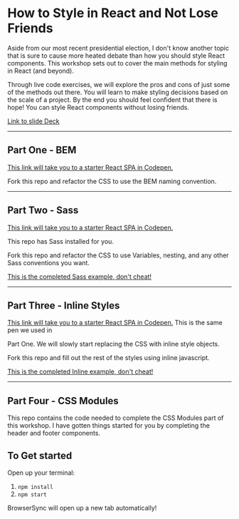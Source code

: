 # How to Style in React and Not Lose Friends

Aside from our most recent presidential election, I don't know another topic that is sure to cause more heated debate than how you should style React components. This workshop sets out to cover the main methods for styling in React (and beyond). 


Through live code exercises, we will explore the pros and cons of just some of the methods out there. You will learn to make styling decisions based on the scale of a project. By the end you should feel confident that there is hope! You can style React components without losing friends. 


[Link to slide Deck](https://drive.google.com/open?id=0BzaTJjhnGjMUQjlSVTc2UzU5SUE)

---

## Part One - BEM

[This link will take you to a starter React SPA in Codepen.](http://codepen.io/sarrahvesselov/pen/XpgZzz/)

Fork this repo and refactor the CSS to use the BEM naming convention.

---

## Part Two - Sass

[This link will take you to a starter React SPA in Codepen.](http://codepen.io/sarrahvesselov/pen/JELRXL/) 

This repo has Sass installed for you. 

Fork this repo and refactor the CSS to use Variables, nesting, and any other Sass conventions you want.

[This is the completed Sass example, don't cheat!](http://codepen.io/sarrahvesselov/pen/dNZgqZ/)

---

## Part Three - Inline Styles

[This link will take you to a starter React SPA in Codepen.](http://codepen.io/sarrahvesselov/pen/XpgZzz/) This is the same pen we used in 

Part One. We will slowly start replacing the CSS with inline style objects.


Fork this repo and fill out the rest of the styles using inline javascript.


[This is the completed Inline example, don't cheat!](http://codepen.io/sarrahvesselov/pen/ZLaVmV/)

---

## Part Four - CSS Modules

This repo contains the code needed to complete the CSS Modules part of this workshop. I have gotten things started for you by completing the header and footer components.

## To Get started

Open up your terminal:

1. `npm install`
2. `npm start`

BrowserSync will open up a new tab automatically!

